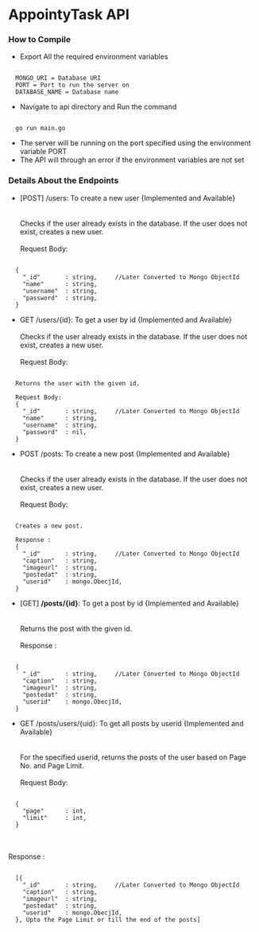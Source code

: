 # AppointyTask API

### How to Compile

- Export All the required environment variables
<pre><code>
  MONGO_URI = Database URI
  PORT = Port to run the server on
  DATABASE_NAME = Database name
</code></pre>

- Navigate to api directory and Run the command
<pre><code>
  go run main.go
</code></pre>

- The server will be running on the port specified using the environment variable PORT
- The API will through an error if the environment variables are not set


### Details About the Endpoints

- [POST] /users: To create a new user   {Implemented and Available}  
<br></br>
Checks if the user already exists in the database.
If the user does not exist, creates a new user.
<br></br>
Request Body:
<pre><code>
  {
    "_id"       : string,     //Later Converted to Mongo ObjectId
    "name"      : string,
    "username"  : string,
    "password"  : string,
  }
</code></pre>


- GET /users/{id}: To get a user by id  {Implemented and Available}
<br></br>
Checks if the user already exists in the database.
If the user does not exist, creates a new user.
<br></br>
Request Body:
<pre><code>
  Returns the user with the given id.

  Request Body:
  {
    "_id"       : string,     //Later Converted to Mongo ObjectId
    "name"      : string,
    "username"  : string,
    "password"  : nil,
  }
</code></pre>
- POST /posts: To create a new post    {Implemented and Available}  
<br></br>
Checks if the user already exists in the database.
If the user does not exist, creates a new user.
<br></br>
Request Body:  
<pre><code>
  Creates a new post.

  Response :
  {
    "_id"       : string,     //Later Converted to Mongo ObjectId
    "caption"   : string,
    "imageurl"  : string,
    "postedat"  : string,
    "userid"    : mongo.ObecjId,     
  }
</code></pre>
- [GET] <b>/posts/{id}</b>: To get a post by id    {Implemented and Available}  
<br></br>
Returns the post with the given id.
<br></br>
  Response :
<pre><code>
  {
    "_id"       : string,     //Later Converted to Mongo ObjectId
    "caption"   : string,
    "imageurl"  : string,
    "postedat"  : string,
    "userid"    : mongo.ObecjId,     
  }
</code></pre>
- GET /posts/users/{uid}: To get all posts by userid  {Implemented and Available}  
<br></br>
For the specified userid, returns the posts of the user based on Page No. and Page Limit.
<br></br>
Request Body:
<pre><code>
  {
    "page"      : int,
    "limit"     : int,
  }
</code></pre>
<br></br>
  Response :
<pre><code>
  [{
    "_id"       : string,     //Later Converted to Mongo ObjectId
    "caption"   : string,
    "imageurl"  : string,
    "postedat"  : string,
    "userid"    : mongo.ObecjId,     
  }, Upto the Page Limit or till the end of the posts]
</code></pre>


